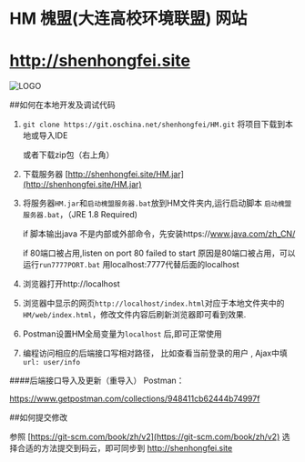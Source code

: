 # HM 槐盟(大连高校环境联盟)	网站
# http://shenhongfei.site

![LOGO](http://tva2.sinaimg.cn/crop.0.0.180.180.180/a121378fjw1e8qgp5bmzyj2050050aa8.jpg)

##如何在本地开发及调试代码
1. `git clone https://git.oschina.net/shenhongfei/HM.git` 
    将项目下载到本地或导入IDE
    
    或者下载zip包（右上角）

2. 下载服务器 [http://shenhongfei.site/HM.jar](http://shenhongfei.site/HM.jar) 

3. 将服务器`HM.jar`和`启动槐盟服务器.bat`放到HM文件夹内,运行启动脚本 `启动槐盟服务器.bat`，（JRE 1.8 Required)
    
    if 脚本输出java 不是内部或外部命令，先安装https://www.java.com/zh_CN/
    
    if 80端口被占用,listen on port 80 failed to start 原因是80端口被占用，可以运行`run7777PORT.bat` 用localhost:7777代替后面的localhost

4. 浏览器打开http://localhost

5. 浏览器中显示的网页`http://localhost/index.html`对应于本地文件夹中的`HM/web/index.html`，修改文件内容后刷新浏览器即可看到效果.

6. Postman设置HM全局变量为`localhost` 后,即可正常使用

7. 编程访问相应的后端接口写相对路径， 比如查看当前登录的用户 , Ajax中填 `url: user/info` 


####后端接口导入及更新（重导入）
Postman：

https://www.getpostman.com/collections/948411cb62444b74997f

##如何提交修改

参照 [https://git-scm.com/book/zh/v2](https://git-scm.com/book/zh/v2) 选择合适的方法提交到码云，即可同步到 http://shenhongfei.site 

